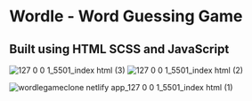 # Wordle - Word Guessing Game
## Built using HTML SCSS and JavaScript
![127 0 0 1_5501_index html (3)](https://user-images.githubusercontent.com/56466543/158874682-10bb3460-0c24-4763-8bd1-42538b84ed52.png)
![127 0 0 1_5501_index html (2)](https://user-images.githubusercontent.com/56466543/158874721-393e6393-d496-4b80-b4a3-5954210507ab.png)

![wordlegameclone netlify app_![127 0 0 1_5501_index html (1)](https://user-images.githubusercontent.com/56466543/158874735-f62dd35c-777e-4b45-ac0c-73c133160c26.png)
](https://user-images.githubusercontent.com/56466543/158874218-72aed720-fcc8-4024-bb0d-cc6cbfb05334.png)
